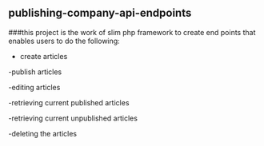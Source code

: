 ## publishing-company-api-endpoints

###this project is the work of slim php framework to create end points that enables users to do the following:

- create articles

-publish articles

-editing articles

-retrieving current published articles

-retrieving current unpublished articles

-deleting the articles
